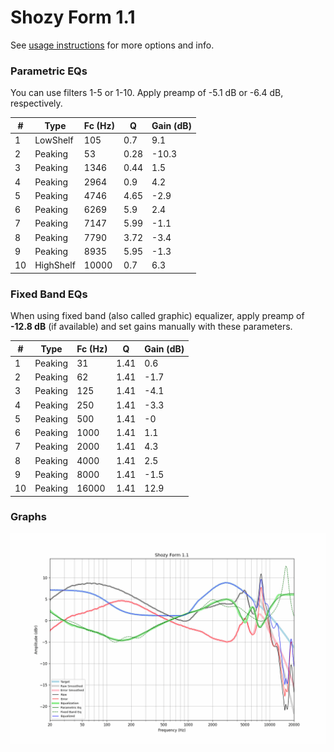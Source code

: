 # Shozy Form 1.1
See [usage instructions](https://github.com/jaakkopasanen/AutoEq#usage) for more options and info.

### Parametric EQs
You can use filters 1-5 or 1-10. Apply preamp of -5.1 dB or -6.4 dB, respectively.

|   # | Type      |   Fc (Hz) |    Q |   Gain (dB) |
|-----|-----------|-----------|------|-------------|
|   1 | LowShelf  |       105 | 0.7  |         9.1 |
|   2 | Peaking   |        53 | 0.28 |       -10.3 |
|   3 | Peaking   |      1346 | 0.44 |         1.5 |
|   4 | Peaking   |      2964 | 0.9  |         4.2 |
|   5 | Peaking   |      4746 | 4.65 |        -2.9 |
|   6 | Peaking   |      6269 | 5.9  |         2.4 |
|   7 | Peaking   |      7147 | 5.99 |        -1.1 |
|   8 | Peaking   |      7790 | 3.72 |        -3.4 |
|   9 | Peaking   |      8935 | 5.95 |        -1.3 |
|  10 | HighShelf |     10000 | 0.7  |         6.3 |

### Fixed Band EQs
When using fixed band (also called graphic) equalizer, apply preamp of **-12.8 dB** (if available) and set gains manually with these parameters.

|   # | Type    |   Fc (Hz) |    Q |   Gain (dB) |
|-----|---------|-----------|------|-------------|
|   1 | Peaking |        31 | 1.41 |         0.6 |
|   2 | Peaking |        62 | 1.41 |        -1.7 |
|   3 | Peaking |       125 | 1.41 |        -4.1 |
|   4 | Peaking |       250 | 1.41 |        -3.3 |
|   5 | Peaking |       500 | 1.41 |        -0   |
|   6 | Peaking |      1000 | 1.41 |         1.1 |
|   7 | Peaking |      2000 | 1.41 |         4.3 |
|   8 | Peaking |      4000 | 1.41 |         2.5 |
|   9 | Peaking |      8000 | 1.41 |        -1.5 |
|  10 | Peaking |     16000 | 1.41 |        12.9 |

### Graphs
![](./Shozy%20Form%201.1.png)
